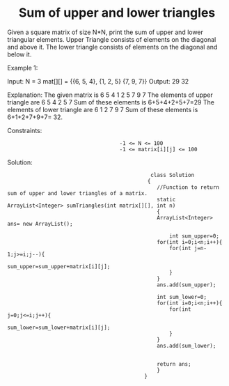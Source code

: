 <h1 align="center">Sum of upper and lower triangles</h1>

Given a square matrix of size N*N, print the sum of upper and lower triangular elements. Upper Triangle consists of elements on the diagonal and above it. The lower triangle consists of elements on the diagonal and below it. 

Example 1:

Input:
                                                                N = 3 
                                                                mat[][] = {{6, 5, 4},
                                                                        {1, 2, 5}
                                                                        {7, 9, 7}}
Output:                                                         29 32

Explanation:
                                                                The given matrix is
                                                                6 5 4
                                                                1 2 5
                                                                7 9 7
                                                                The elements of upper triangle are
                                                                6 5 4
                                                                2 5
                                                                    7
                                                                Sum of these elements is 6+5+4+2+5+7=29
                                                                The elements of lower triangle are
                                                                6
                                                                1 2
                                                                7 9 7
                                                                Sum of these elements is 6+1+2+7+9+7= 32.


Constraints:

                                        -1 <= N <= 100
                                        -1 <= matrix[i][j] <= 100

Solution:

                                                  
                                                  class Solution
                                                 {
                                                    //Function to return sum of upper and lower triangles of a matrix.
                                                    static ArrayList<Integer> sumTriangles(int matrix[][], int n)
                                                    {
                                                    ArrayList<Integer> ans= new ArrayList();
                                                    
                                                        int sum_upper=0;
                                                    for(int i=0;i<n;i++){
                                                        for(int j=n-1;j>=i;j--){
                                                            sum_upper=sum_upper+matrix[i][j];
                                                        }
                                                    }
                                                    ans.add(sum_upper);
                                                    
                                                    int sum_lower=0;
                                                    for(int i=0;i<n;i++){
                                                        for(int j=0;j<=i;j++){
                                                            sum_lower=sum_lower+matrix[i][j];
                                                        }
                                                    }
                                                    ans.add(sum_lower);
                                                    
                                                    
                                                    return ans;
                                                    }
                                                }
                                                                                                
                                                                                                            